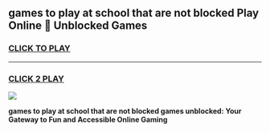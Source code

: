 
## games to play at school that are not blocked Play Online 👋 Unblocked Games
<h3>
<a href="https://news.freeplayer.one?title=games_to_play_at_school_that_are_not_blocked&ref=17GH">CLICK TO PLAY</a></h3>
<hr>

<h3>
<a href="https://news.freeplayer.one?title=games_to_play_at_school_that_are_not_blocked&ref=17GH">CLICK 2 PLAY</a>
  
</h3>

<a href="https://news.freeplayer.one?title=games_to_play_at_school_that_are_not_blocked&ref=17GH/"><img src="https://clearcache.store/games.png"></a>


**games to play at school that are not blocked games unblocked: Your Gateway to Fun and Accessible Online Gaming**
